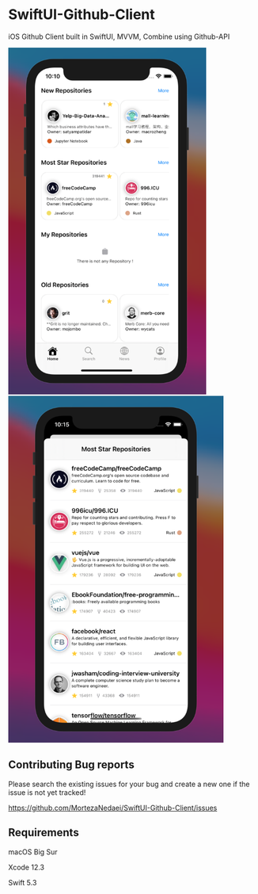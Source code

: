 # SwiftUI-Github-Client
iOS Github Client built in SwiftUI, MVVM, Combine using Github-API

<a href="url"><img src="https://github.com/MortezaNedaei/SwiftUI-Github-Client/blob/main/art/img1.png" width="400" height="700"></a>
<a href="url"><img src="https://github.com/MortezaNedaei/SwiftUI-Github-Client/blob/main/art/img2.png" width="435" height="700"></a>

## Contributing Bug reports
Please search the existing issues for your bug and create a new one if the issue is not yet tracked!

https://github.com/MortezaNedaei/SwiftUI-Github-Client/issues

## Requirements

macOS Big Sur

Xcode 12.3 

Swift 5.3
